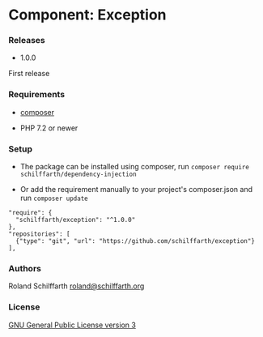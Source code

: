 # Component: Exception

### Releases

- 1.0.0

First release

### Requirements

- [composer](https://getcomposer.org/doc/01-basic-usage.md)

- PHP 7.2 or newer

### Setup

- The package can be installed using composer, run `composer require schilffarth/dependency-injection`

- Or add the requirement manually to your project's composer.json and run `composer update`

```
"require": {
  "schilffarth/exception": "^1.0.0"
},
"repositories": [
  {"type": "git", "url": "https://github.com/schilffarth/exception"}
],
```

### Authors

Roland Schilffarth [roland@schilffarth.org](mailto:roland@schilffarth.org)

### License

[GNU General Public License version 3](https://opensource.org/licenses/GPL-3.0)
